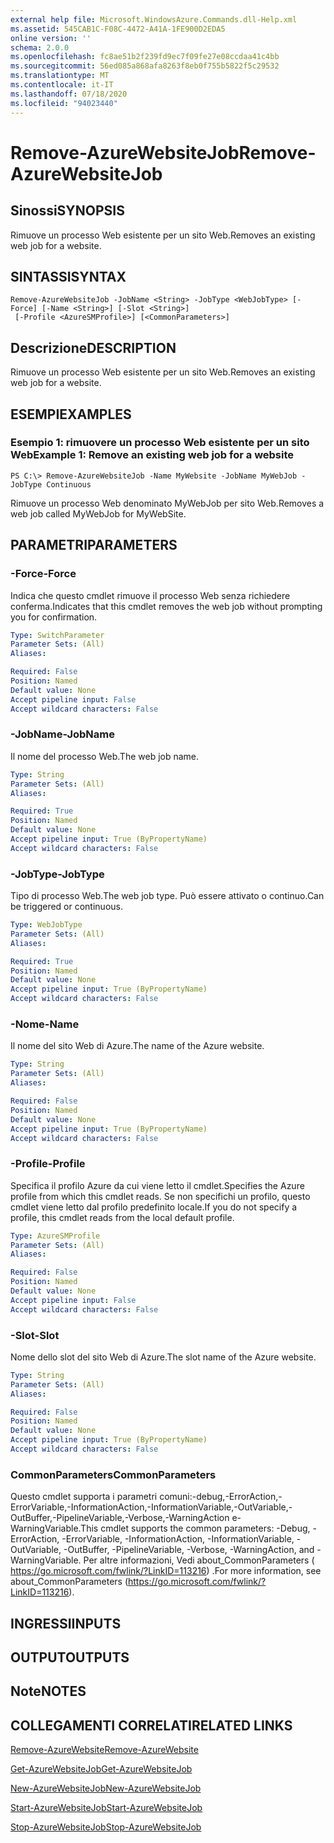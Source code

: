 ```yaml
---
external help file: Microsoft.WindowsAzure.Commands.dll-Help.xml
ms.assetid: 545CAB1C-F08C-4472-A41A-1FE900D2EDA5
online version: ''
schema: 2.0.0
ms.openlocfilehash: fc8ae51b2f239fd9ec7f09fe27e08ccdaa41c4bb
ms.sourcegitcommit: 56ed085a868afa8263f8eb0f755b5822f5c29532
ms.translationtype: MT
ms.contentlocale: it-IT
ms.lasthandoff: 07/18/2020
ms.locfileid: "94023440"
---
```

# <span data-ttu-id="1f592-101">Remove-AzureWebsiteJob</span><span class="sxs-lookup"><span data-stu-id="1f592-101">Remove-AzureWebsiteJob</span></span>

## <span data-ttu-id="1f592-102">Sinossi</span><span class="sxs-lookup"><span data-stu-id="1f592-102">SYNOPSIS</span></span>
<span data-ttu-id="1f592-103">Rimuove un processo Web esistente per un sito Web.</span><span class="sxs-lookup"><span data-stu-id="1f592-103">Removes an existing web job for a website.</span></span>

## <span data-ttu-id="1f592-104">SINTASSI</span><span class="sxs-lookup"><span data-stu-id="1f592-104">SYNTAX</span></span>

```
Remove-AzureWebsiteJob -JobName <String> -JobType <WebJobType> [-Force] [-Name <String>] [-Slot <String>]
 [-Profile <AzureSMProfile>] [<CommonParameters>]
```

## <span data-ttu-id="1f592-105">Descrizione</span><span class="sxs-lookup"><span data-stu-id="1f592-105">DESCRIPTION</span></span>
<span data-ttu-id="1f592-106">Rimuove un processo Web esistente per un sito Web.</span><span class="sxs-lookup"><span data-stu-id="1f592-106">Removes an existing web job for a website.</span></span>

## <span data-ttu-id="1f592-107">ESEMPI</span><span class="sxs-lookup"><span data-stu-id="1f592-107">EXAMPLES</span></span>

### <span data-ttu-id="1f592-108">Esempio 1: rimuovere un processo Web esistente per un sito Web</span><span class="sxs-lookup"><span data-stu-id="1f592-108">Example 1: Remove an existing web job for a website</span></span>
```
PS C:\> Remove-AzureWebsiteJob -Name MyWebsite -JobName MyWebJob -JobType Continuous
```

<span data-ttu-id="1f592-109">Rimuove un processo Web denominato MyWebJob per sito Web.</span><span class="sxs-lookup"><span data-stu-id="1f592-109">Removes a web job called MyWebJob for MyWebSite.</span></span>

## <span data-ttu-id="1f592-110">PARAMETRI</span><span class="sxs-lookup"><span data-stu-id="1f592-110">PARAMETERS</span></span>

### <span data-ttu-id="1f592-111">-Force</span><span class="sxs-lookup"><span data-stu-id="1f592-111">-Force</span></span>
<span data-ttu-id="1f592-112">Indica che questo cmdlet rimuove il processo Web senza richiedere conferma.</span><span class="sxs-lookup"><span data-stu-id="1f592-112">Indicates that this cmdlet removes the web job without prompting you for confirmation.</span></span>

```yaml
Type: SwitchParameter
Parameter Sets: (All)
Aliases: 

Required: False
Position: Named
Default value: None
Accept pipeline input: False
Accept wildcard characters: False
```

### <span data-ttu-id="1f592-113">-JobName</span><span class="sxs-lookup"><span data-stu-id="1f592-113">-JobName</span></span>
<span data-ttu-id="1f592-114">Il nome del processo Web.</span><span class="sxs-lookup"><span data-stu-id="1f592-114">The web job name.</span></span>

```yaml
Type: String
Parameter Sets: (All)
Aliases: 

Required: True
Position: Named
Default value: None
Accept pipeline input: True (ByPropertyName)
Accept wildcard characters: False
```

### <span data-ttu-id="1f592-115">-JobType</span><span class="sxs-lookup"><span data-stu-id="1f592-115">-JobType</span></span>
<span data-ttu-id="1f592-116">Tipo di processo Web.</span><span class="sxs-lookup"><span data-stu-id="1f592-116">The web job type.</span></span>
<span data-ttu-id="1f592-117">Può essere attivato o continuo.</span><span class="sxs-lookup"><span data-stu-id="1f592-117">Can be triggered or continuous.</span></span>

```yaml
Type: WebJobType
Parameter Sets: (All)
Aliases: 

Required: True
Position: Named
Default value: None
Accept pipeline input: True (ByPropertyName)
Accept wildcard characters: False
```

### <span data-ttu-id="1f592-118">-Nome</span><span class="sxs-lookup"><span data-stu-id="1f592-118">-Name</span></span>
<span data-ttu-id="1f592-119">Il nome del sito Web di Azure.</span><span class="sxs-lookup"><span data-stu-id="1f592-119">The name of the Azure website.</span></span>

```yaml
Type: String
Parameter Sets: (All)
Aliases: 

Required: False
Position: Named
Default value: None
Accept pipeline input: True (ByPropertyName)
Accept wildcard characters: False
```

### <span data-ttu-id="1f592-120">-Profile</span><span class="sxs-lookup"><span data-stu-id="1f592-120">-Profile</span></span>
<span data-ttu-id="1f592-121">Specifica il profilo Azure da cui viene letto il cmdlet.</span><span class="sxs-lookup"><span data-stu-id="1f592-121">Specifies the Azure profile from which this cmdlet reads.</span></span>
<span data-ttu-id="1f592-122">Se non specifichi un profilo, questo cmdlet viene letto dal profilo predefinito locale.</span><span class="sxs-lookup"><span data-stu-id="1f592-122">If you do not specify a profile, this cmdlet reads from the local default profile.</span></span>

```yaml
Type: AzureSMProfile
Parameter Sets: (All)
Aliases: 

Required: False
Position: Named
Default value: None
Accept pipeline input: False
Accept wildcard characters: False
```

### <span data-ttu-id="1f592-123">-Slot</span><span class="sxs-lookup"><span data-stu-id="1f592-123">-Slot</span></span>
<span data-ttu-id="1f592-124">Nome dello slot del sito Web di Azure.</span><span class="sxs-lookup"><span data-stu-id="1f592-124">The slot name of the Azure website.</span></span>

```yaml
Type: String
Parameter Sets: (All)
Aliases: 

Required: False
Position: Named
Default value: None
Accept pipeline input: True (ByPropertyName)
Accept wildcard characters: False
```

### <span data-ttu-id="1f592-125">CommonParameters</span><span class="sxs-lookup"><span data-stu-id="1f592-125">CommonParameters</span></span>
<span data-ttu-id="1f592-126">Questo cmdlet supporta i parametri comuni:-debug,-ErrorAction,-ErrorVariable,-InformationAction,-InformationVariable,-OutVariable,-OutBuffer,-PipelineVariable,-Verbose,-WarningAction e-WarningVariable.</span><span class="sxs-lookup"><span data-stu-id="1f592-126">This cmdlet supports the common parameters: -Debug, -ErrorAction, -ErrorVariable, -InformationAction, -InformationVariable, -OutVariable, -OutBuffer, -PipelineVariable, -Verbose, -WarningAction, and -WarningVariable.</span></span> <span data-ttu-id="1f592-127">Per altre informazioni, Vedi about_CommonParameters ( https://go.microsoft.com/fwlink/?LinkID=113216) .</span><span class="sxs-lookup"><span data-stu-id="1f592-127">For more information, see about_CommonParameters (https://go.microsoft.com/fwlink/?LinkID=113216).</span></span>

## <span data-ttu-id="1f592-128">INGRESSI</span><span class="sxs-lookup"><span data-stu-id="1f592-128">INPUTS</span></span>

## <span data-ttu-id="1f592-129">OUTPUT</span><span class="sxs-lookup"><span data-stu-id="1f592-129">OUTPUTS</span></span>

## <span data-ttu-id="1f592-130">Note</span><span class="sxs-lookup"><span data-stu-id="1f592-130">NOTES</span></span>

## <span data-ttu-id="1f592-131">COLLEGAMENTI CORRELATI</span><span class="sxs-lookup"><span data-stu-id="1f592-131">RELATED LINKS</span></span>

[<span data-ttu-id="1f592-132">Remove-AzureWebsite</span><span class="sxs-lookup"><span data-stu-id="1f592-132">Remove-AzureWebsite</span></span>](./Remove-AzureWebsite.md)

[<span data-ttu-id="1f592-133">Get-AzureWebsiteJob</span><span class="sxs-lookup"><span data-stu-id="1f592-133">Get-AzureWebsiteJob</span></span>](./Get-AzureWebsiteJob.md)

[<span data-ttu-id="1f592-134">New-AzureWebsiteJob</span><span class="sxs-lookup"><span data-stu-id="1f592-134">New-AzureWebsiteJob</span></span>](./New-AzureWebsiteJob.md)

[<span data-ttu-id="1f592-135">Start-AzureWebsiteJob</span><span class="sxs-lookup"><span data-stu-id="1f592-135">Start-AzureWebsiteJob</span></span>](./Start-AzureWebsiteJob.md)

[<span data-ttu-id="1f592-136">Stop-AzureWebsiteJob</span><span class="sxs-lookup"><span data-stu-id="1f592-136">Stop-AzureWebsiteJob</span></span>](./Stop-AzureWebsiteJob.md)


